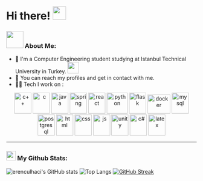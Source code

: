# Hi there! <img src="https://github.com/TheDudeThatCode/TheDudeThatCode/blob/master/Assets/Hi.gif" width="35" />

### <img src="https://github.com/TheDudeThatCode/TheDudeThatCode/blob/master/Assets/Developer.gif" width="45" /> About Me:
- 🏦 I'm a Computer Engineering student studying at Istanbul Technical University in Turkey. 
      <img src="https://media.giphy.com/media/WUlplcMpOCEmTGBtBW/giphy.gif" width="30">
- 👯 You can reach my profiles and get in contact with me.
- 🧑‍💻 Tech I work on :

<p align="center">
      <img src="https://upload.wikimedia.org/wikipedia/commons/1/18/ISO_C%2B%2B_Logo.svg" alt="c++" width="45" height="55"/>
      <img src="https://cdn.worldvectorlogo.com/logos/c-1.svg" alt="c" width="45" height="55"/>  
      <img src="https://www.vectorlogo.zone/logos/java/java-vertical.svg" alt="java" width="45" height="55"/>  
      <img src="https://www.svgrepo.com/show/376350/spring.svg" alt="spring" width="45" height="55"/>
      <img src="https://cdn.worldvectorlogo.com/logos/react-2.svg" alt="react" width="45" height="55"/>
      <img src="https://www.vectorlogo.zone/logos/python/python-icon.svg" alt="python" width="55" height="55"/>
      <img src="https://www.vectorlogo.zone/logos/palletsprojects_flask/palletsprojects_flask-ar21.svg" alt="flask" width="45" height="55"/>
      <img src="https://www.vectorlogo.zone/logos/docker/docker-official.svg" alt="docker" width="60" height="50"/>
      <img src="https://www.vectorlogo.zone/logos/mysql/mysql-icon.svg" alt="mysql" width="45" height="55"/>
      <img src="https://www.vectorlogo.zone/logos/postgresql/postgresql-icon.svg" alt="postgresql" width="45" height="55"/>
      <img src="https://upload.wikimedia.org/wikipedia/commons/6/61/HTML5_logo_and_wordmark.svg" alt="html" width="45" height="55"/>
      <img src="https://www.vectorlogo.zone/logos/w3_css/w3_css-official.svg" alt="css" width="45" height="55"/>
      <img src="https://www.vectorlogo.zone/logos/javascript/javascript-icon.svg" alt="js" width="45" height="55"/>
      <img src="https://www.vectorlogo.zone/logos/unity3d/unity3d-ar21.svg" alt="unity" width="45" height="55"/>
      <img src="https://cdn.worldvectorlogo.com/logos/c--4.svg" alt="c#" width="45" height="55"/>
      <img src="https://upload.wikimedia.org/wikipedia/commons/9/92/LaTeX_logo.svg" alt="latex" width="45" height="55"/>  
</p>

---
### <img src='https://media1.giphy.com/media/du3J3cXyzhj75IOgvA/giphy.gif?cid=ecf05e47x2g034i9pzwtzzsd3xgg2w9nr94t4tflbbgo3008&rid=giphy.gif' width='25' /> My Github Stats:
![erenculhaci's GitHub stats](https://github-readme-stats.vercel.app/api?username=erenculhaci&theme=dark&show_icons=true)
![Top Langs](https://github-readme-stats.vercel.app/api/top-langs/?username=erenculhaci&theme=dark&layout=compact)
[![GitHub Streak](https://github-readme-streak-stats.herokuapp.com/?user=erenculhaci&theme=dark)](https://git.io/streak-stats)
